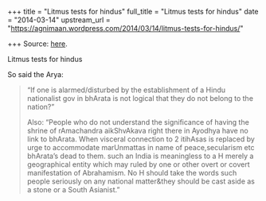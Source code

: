 +++
title = "Litmus tests for hindus"
full_title = "Litmus tests for hindus"
date = "2014-03-14"
upstream_url = "https://agnimaan.wordpress.com/2014/03/14/litmus-tests-for-hindus/"

+++
Source: [here](https://agnimaan.wordpress.com/2014/03/14/litmus-tests-for-hindus/).

Litmus tests for hindus

So said the Arya:

> “If one is alarmed/disturbed by the establishment of a Hindu
> nationalist gov in bhArata is not logical that they do not belong to
> the nation?”
>
> Also: “People who do not understand the significance of having the
> shrine of rAmachandra aikShvAkava right there in Ayodhya have no link
> to bhArata. When visceral connection to 2 itihAsas is replaced by urge
> to accommodate marUnmattas in name of peace,secularism etc bhArata’s
> dead to them. such an India is meaningless to a H merely a
> geographical entity which may ruled by one or other overt or covert
> manifestation of Abrahamism. No H should take the words such people
> seriously on any national matter&they should be cast aside as a stone
> or a South Asianist.”

